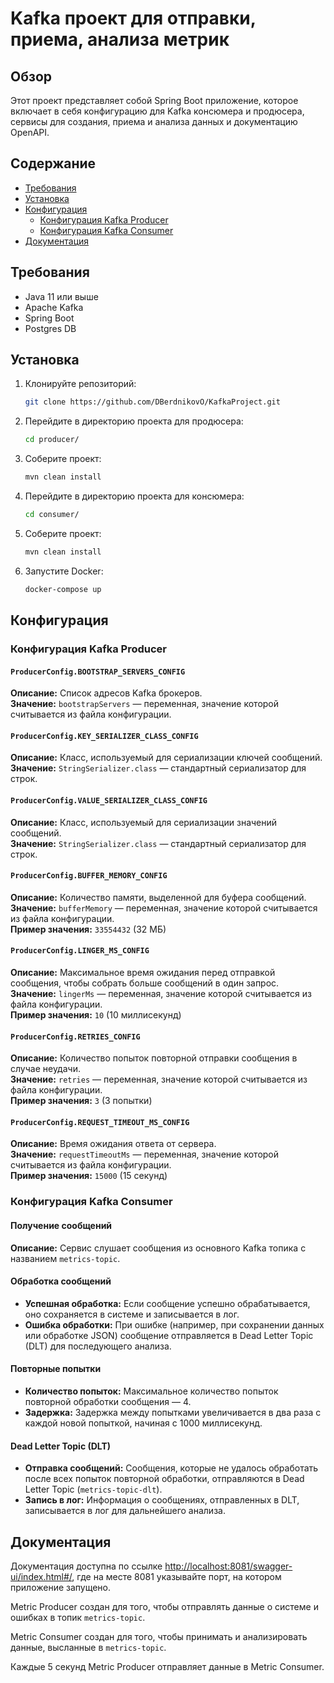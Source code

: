 # Kafka проект для отправки, приема, анализа метрик

## Обзор
Этот проект представляет собой Spring Boot приложение, которое включает в себя конфигурацию для Kafka консюмера и продюсера, сервисы для создания, приема и анализа данных и документацию OpenAPI.

## Содержание
- [Требования](#требования)
- [Установка](#установка)
- [Конфигурация](#конфигурация)
  - [Конфигурация Kafka Producer](#конфигурация-kafka-producer)
  - [Конфигурация Kafka Consumer](#конфигурация-kafka-consumer)
- [Документация](#документация)

## Требования
- Java 11 или выше
- Apache Kafka
- Spring Boot
- Postgres DB

## Установка
1. Клонируйте репозиторий:
    ```sh
    git clone https://github.com/DBerdnikovO/KafkaProject.git
    ```
2. Перейдите в директорию проекта для продюсера:
    ```sh
    cd producer/
    ```
3. Соберите проект:
    ```sh
    mvn clean install
    ```
4. Перейдите в директорию проекта для консюмера:
    ```sh
    cd consumer/
    ```
5. Соберите проект:
    ```sh
    mvn clean install
    ```
6. Запустите Docker:
    ```sh
    docker-compose up
    ```

## Конфигурация

### Конфигурация Kafka Producer

#### `ProducerConfig.BOOTSTRAP_SERVERS_CONFIG`
**Описание:** Список адресов Kafka брокеров.  
**Значение:** `bootstrapServers` — переменная, значение которой считывается из файла конфигурации.

#### `ProducerConfig.KEY_SERIALIZER_CLASS_CONFIG`
**Описание:** Класс, используемый для сериализации ключей сообщений.  
**Значение:** `StringSerializer.class` — стандартный сериализатор для строк.

#### `ProducerConfig.VALUE_SERIALIZER_CLASS_CONFIG`
**Описание:** Класс, используемый для сериализации значений сообщений.  
**Значение:** `StringSerializer.class` — стандартный сериализатор для строк.

#### `ProducerConfig.BUFFER_MEMORY_CONFIG`
**Описание:** Количество памяти, выделенной для буфера сообщений.  
**Значение:** `bufferMemory` — переменная, значение которой считывается из файла конфигурации.  
**Пример значения:** `33554432` (32 МБ)

#### `ProducerConfig.LINGER_MS_CONFIG`
**Описание:** Максимальное время ожидания перед отправкой сообщения, чтобы собрать больше сообщений в один запрос.  
**Значение:** `lingerMs` — переменная, значение которой считывается из файла конфигурации.  
**Пример значения:** `10` (10 миллисекунд)

#### `ProducerConfig.RETRIES_CONFIG`
**Описание:** Количество попыток повторной отправки сообщения в случае неудачи.  
**Значение:** `retries` — переменная, значение которой считывается из файла конфигурации.  
**Пример значения:** `3` (3 попытки)

#### `ProducerConfig.REQUEST_TIMEOUT_MS_CONFIG`
**Описание:** Время ожидания ответа от сервера.  
**Значение:** `requestTimeoutMs` — переменная, значение которой считывается из файла конфигурации.  
**Пример значения:** `15000` (15 секунд)

### Конфигурация Kafka Consumer

#### Получение сообщений
**Описание:** Сервис слушает сообщения из основного Kafka топика с названием `metrics-topic`.

#### Обработка сообщений
- **Успешная обработка:** Если сообщение успешно обрабатывается, оно сохраняется в системе и записывается в лог.
- **Ошибка обработки:** При ошибке (например, при сохранении данных или обработке JSON) сообщение отправляется в Dead Letter Topic (DLT) для последующего анализа.

#### Повторные попытки
- **Количество попыток:** Максимальное количество попыток повторной обработки сообщения — 4.
- **Задержка:** Задержка между попытками увеличивается в два раза с каждой новой попыткой, начиная с 1000 миллисекунд.

#### Dead Letter Topic (DLT)
- **Отправка сообщений:** Сообщения, которые не удалось обработать после всех попыток повторной обработки, отправляются в Dead Letter Topic (`metrics-topic-dlt`).
- **Запись в лог:** Информация о сообщениях, отправленных в DLT, записывается в лог для дальнейшего анализа.

## Документация
Документация доступна по ссылке [http://localhost:8081/swagger-ui/index.html#/](http://localhost:8081/swagger-ui/index.html#/), где на месте 8081 указывайте порт, на котором приложение запущено.

Metric Producer создан для того, чтобы отправлять данные о системе и ошибках в топик `metrics-topic`.

Metric Consumer создан для того, чтобы принимать и анализировать данные, высланные в `metrics-topic`.

Каждые 5 секунд Metric Producer отправляет данные в Metric Consumer.
